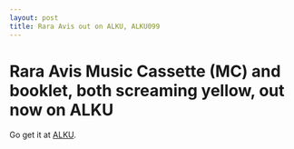 ```yaml
---
layout: post
title: Rara Avis out on ALKU, ALKU099
---
```


Rara Avis Music Cassette (MC) and booklet, both screaming yellow, out now on ALKU
=================================================================================

Go get it at [ALKU][1].


[1]: http://alkualkualkualkualkualkualkualkualkualku.org/pmwiki/pmwiki.php/Main/ALKU99 "ALKU99"

